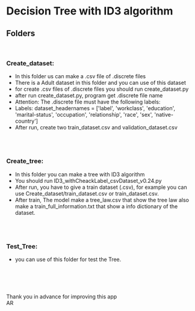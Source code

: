 <h1> Decision Tree with ID3 algorithm </h1>
<h2>Folders</h2><br />
<h3>Create_dataset:</h3>
<ul>
<li> In this folder us can make a .csv file of .discrete files<br />
<li> There is a Adult dataset in this folder and you can use of this dataset<br />
<li> for create .csv files of .discrete files you should run create_dataset.py<br />
<li> after run create_dataset.py, program get .discrete file name<br />
<li>	 Attention: The .discrete file must have the following labels:<br />
<li>	 Labels: dataset_headernames = ['label', 'workclass', 'education', 'marital-status', 'occupation', 'relationship', 'race', 'sex', 'native-country'] <br />
<li> After run, create two train_dataset.csv and validation_dataset.csv<br />
</ul>
<br />
<br />
<h3>Create_tree:</h3>
<ul>
<li> In this folder you can make a tree with ID3 algorithm<br />
<li> You should run ID3_withCheackLabel_csvDataset_v0.24.py<br />
<li> After run, you have to give a train dataset (.csv), for example you can use Create_dataset/train_dataset.csv or train_dataset.csv.<br />
<li> After train, The model make a tree_law.csv that show the tree law also make a train_full_information.txt that show a info dictionary of the dataset.<br />
</ul>
<br />
<br />
<h3>Test_Tree:</h3>
<ul>
<li> you can use of this folder for test the Tree.<br />
</ul>
<br />
<br />
<br />
<br />
Thank you in advance for improving this app<br />
AR
